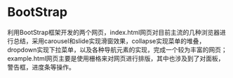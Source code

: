 # BootStrap
利用BootStrap框架开发的两个网页，index.html网页对目前主流的几种浏览器进行总结，采用carousel和slide实现滑窗效果，collapse实现菜单的堆叠，dropdown实现下拉菜单，以及各种导航元素的实现，完成一个较为丰富的网页；example.html网页主要是使用栅格来对网页进行排版，其中也涉及到了对面板，警告框，进度条等操作。
